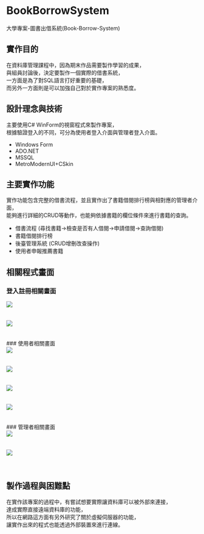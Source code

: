 # BookBorrowSystem
大學專案-圖書出借系統(Book-Borrow-System)

## 實作目的
在資料庫管理課程中，因為期末作品需要製作學習的成果，<br>
與組員討論後，決定要製作一個實際的借書系統，<br>
一方面是為了對SQL語言打好重要的基礎，<br>
而另外一方面則是可以加強自己對於實作專案的熟悉度。

## 設計理念與技術
主要使用C# WinForm的視窗程式來製作專案，<br>
根據驗證登入的不同，可分為使用者登入介面與管理者登入介面。
- Windows Form
- ADO.NET
- MSSQL
- MetroModernUI+CSkin


## 主要實作功能
實作功能包含完整的借書流程，並且實作出了書籍借閱排行榜與相對應的管理者介面，<br>
能夠進行詳細的CRUD等動作，也能夠依據書籍的欄位條件來進行書籍的查詢。
- 借書流程 (尋找書籍->檢查是否有人借閱->申請借閱->查詢借閱)
- 書籍借閱排行榜
- 後臺管理系統 (CRUD增刪改查操作)
- 使用者申報推薦書籍

## 相關程式畫面
### 登入註冊相關畫面<br>
<img src="https://github.com/lfre84216/BookBorrowSystem/blob/main/7.png">
<br><br><br>
<img src="https://github.com/lfre84216/BookBorrowSystem/blob/main/8.png">
<br><br><br>
### 使用者相關畫面<br>
<img src="https://github.com/lfre84216/BookBorrowSystem/blob/main/1.png">
<br><br><br>
<img src="https://github.com/lfre84216/BookBorrowSystem/blob/main/2.png">
<br><br><br>
<img src="https://github.com/lfre84216/BookBorrowSystem/blob/main/3.png">
<br><br><br>
<img src="https://github.com/lfre84216/BookBorrowSystem/blob/main/4.png">
<br><br><br>
### 管理者相關畫面<br>
<img src="https://github.com/lfre84216/BookBorrowSystem/blob/main/5.png">
<br><br><br>
<img src="https://github.com/lfre84216/BookBorrowSystem/blob/main/6.png">
<br><br><br>


## 製作過程與困難點
在實作該專案的過程中，有嘗試想要實際讓資料庫可以被外部來連接，<br>
達成實際直接遠端資料庫的功能，<br>
所以在網路這方面有另外研究了關於虛擬伺服器的功能，<br>
讓實作出來的程式也能透過外部裝置來進行連線。

